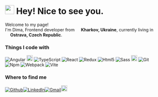 <h1><img src="https://emojis.slackmojis.com/emojis/images/1531849430/4246/blob-sunglasses.gif?1531849430" width="30"/> Hey! Nice to see you.</h1>


<p>Welcome to my page! </br> I'm Dima, Frontend developer from <img src="https://cdn-icons-png.flaticon.com/512/197/197572.png" width="13"/> <b>Kharkov, Ukraine</b>, currently living in <img src="https://cdn-icons-png.flaticon.com/512/11654/11654454.png" width="13"/> <b>Ostrava, Czech Republic</b>.</p>
<h3>Things I code with</h3>
<p>
  <img alt="Angular" src="https://img.shields.io/badge/-Angular-DD0031?style=flat-square&logo=angular&logoColor=white" />
  <img alt="RxJs" src="https://img.shields.io/badge/rxjs-%23B7178C.svg?style=for-the-badge&logo=reactivex&logoColor=white" height="20" />
  <img alt="TypeScript" src="https://img.shields.io/badge/-TypeScript-007ACC?style=flat-square&logo=typescript&logoColor=white" />
  <img alt="React" src="https://img.shields.io/badge/-React-45b8d8?style=flat-square&logo=react&logoColor=white" />
  <img alt="Redux" src="https://img.shields.io/badge/-Redux-764ABC?style=flat-square&logo=redux&logoColor=white" />
  <img alt="Html5" src="https://img.shields.io/badge/-HTML5-E34F26?style=flat-square&logo=html5&logoColor=white" />
  <img alt="Sass" src="https://img.shields.io/badge/-Sass-CC6699?style=flat-square&logo=sass&logoColor=white" />
  <img alt="Javascript" src="https://img.shields.io/badge/javascript-%23323330.svg?style=for-the-badge&logo=javascript&logoColor=%23F7DF1E" height="20" />
  <img alt="Git" src="https://img.shields.io/badge/-Git-F05032?style=flat-square&logo=git&logoColor=white" />
  <img alt="Npm" src="https://img.shields.io/badge/-NPM-CB3837?style=flat-square&logo=npm&logoColor=white" />
  <img alt="Webpack" src="https://img.shields.io/badge/-Webpack-8DD6F9?style=flat-square&logo=webpack&logoColor=white" />
  <img alt="Vite" src="https://img.shields.io/badge/vite-%23646CFF.svg?style=for-the-badge&logo=vite&logoColor=white" />
</p>
<h3>Where to find me</h3>
<p><a href="https://github.com/Dima8813" target="_blank"><img alt="Github" src="https://img.shields.io/badge/GitHub-%2312100E.svg?&style=for-the-badge&logo=Github&logoColor=white" /></a><a href="https://www.linkedin.com/in/dkudriavtsev" target="_blank"><img alt="LinkedIn" src="https://img.shields.io/badge/linkedin-%230077B5.svg?&style=for-the-badge&logo=linkedin&logoColor=white" /></a><a href = "mailto: dmytro.kudriavtsev88@gmail.com"><img alt="Gmail" src="https://img.shields.io/badge/Gmail-D14836?style=for-the-badge&logo=gmail&logoColor=white" /></a><a href="https://t.me/Kudriavtsev_Dmitriy" target="_blank"><img alt="Telegram" src="https://img.shields.io/badge/Telegram-2CA5E0?style=for-the-badge&logo=telegram&logoColor=white" height="20" /></a></p>
